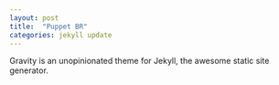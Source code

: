 ```yaml
---
layout: post
title:  "Puppet BR"
categories: jekyll update
---
```

Gravity is an unopinionated theme for Jekyll, the awesome static site generator.

